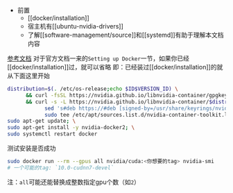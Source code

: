 - 前置
  - [[docker/installation]]
  - 宿主机有[[ubuntu-nvidia-drivers]]
  - 了解[[software-management/source]]和[[systemd]]有助于理解本文档内容

[参考文档](https://docs.nvidia.com/datacenter/cloud-native/container-toolkit/install-guide.html#docker)
对于官方文档一来的`Setting up Docker`一节，如果你已经[[docker/installation]]过，就可以省略
即：已经装过[[docker/installation]]的就从下面这里开始
```sh
distribution=$(. /etc/os-release;echo $ID$VERSION_ID) \
      && curl -fsSL https://nvidia.github.io/libnvidia-container/gpgkey | sudo gpg --dearmor -o /usr/share/keyrings/nvidia-container-toolkit-keyring.gpg \
      && curl -s -L https://nvidia.github.io/libnvidia-container/$distribution/libnvidia-container.list | \
            sed 's#deb https://#deb [signed-by=/usr/share/keyrings/nvidia-container-toolkit-keyring.gpg] https://#g' | \
            sudo tee /etc/apt/sources.list.d/nvidia-container-toolkit.list; \
sudo apt-get update; \
sudo apt-get install -y nvidia-docker2; \
sudo systemctl restart docker
```
测试安装是否成功
```sh
sudo docker run --rm --gpus all nvidia/cuda:<你想要的tag> nvidia-smi
# 一个可能的tag: `10.0-cudnn7-devel`
```
注：`all`可能还能替换成整数指定gpu个数（如`2`）

